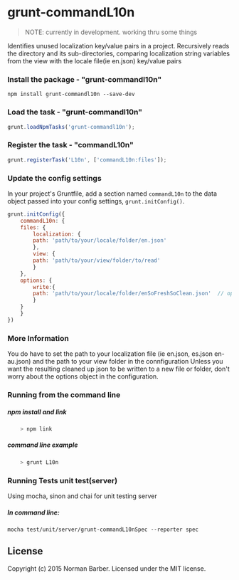 # grunt-commandL10n
> NOTE: currently in development. working thru some things

Identifies unused localization key/value pairs in a project. Recursively reads the directory and its sub-directories, comparing localization string variables from the view with the locale file(ie en.json) key/value pairs

### Install the package - "grunt-commandl10n"
```shell
npm install grunt-commandl10n --save-dev
```

### Load the task - "grunt-commandl10n"
```js
grunt.loadNpmTasks('grunt-commandl10n');
```

### Register the task - "commandL10n"
```js
grunt.registerTask('L10n', ['commandL10n:files']);
```

### Update the config settings
In your project's Gruntfile, add a section named `commandL10n` to the data object passed into your config settings, `grunt.initConfig()`.

```js
grunt.initConfig({
    commandL10n: {
	files: {
	    localization: {
		path: 'path/to/your/locale/folder/en.json'
	    },
	    view: {
		path: 'path/to/your/view/folder/to/read'
	    }
	},
	options: {
	    write:{
		path: 'path/to/your/locale/folder/enSoFreshSoClean.json'  // optional
	    }
	}
    }
})
```

### More Information
You do have to set the path to your localization file (ie en.json, es.json  en-au.json) and the path to your view folder in the connfiguration
Unless you want the resulting cleaned up json to be written to a new file or folder, don't worry about the options object in the configuration.


### Running from the command line
##### npm install and link
```javascript
	> npm link
```

##### command line example
```javascript
	> grunt L10n
```


### Running Tests unit test(server)

Using mocha, sinon and chai for unit testing server

##### In command line:

    mocha test/unit/server/grunt-commandL10nSpec --reporter spec


## License
Copyright (c) 2015 Norman Barber. Licensed under the MIT license.
